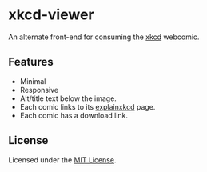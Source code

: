 # xkcd-viewer

An alternate front-end for consuming the [xkcd](//xkcd.com) webcomic.

## Features

- Minimal
- Responsive
- Alt/title text below the image.
- Each comic links to its [explainxkcd](//explainxkcd.com) page.
- Each comic has a download link.

## License

Licensed under the [MIT License](//shreyas.mit-license.org/2018).
